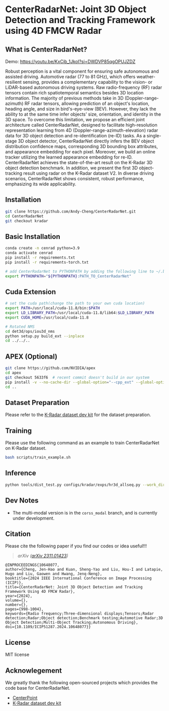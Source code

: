 # CenterRadarNet: Joint 3D Object Detection and Tracking Framework using 4D FMCW Radar






## What is CenterRadarNet?
Demo: https://youtu.be/KxCib_1JkoI?si=DWDVP85qgOPUJZDZ

Robust perception is a vital component for ensuring safe autonomous and assisted driving. Automotive radar (77 to 81 GHz), which offers weather-resilient sensing, provides a complementary capability to the vision- or LiDAR-based autonomous driving systems. Raw radio-frequency (RF) radar tensors contain rich spatiotemporal semantics besides 3D location information. The majority of previous methods take in 3D (Doppler-range-azimuth) RF radar tensors, allowing prediction of an object's location, heading angle, and size in bird's-eye-view (BEV). However, they lack the ability to at the same time infer objects' size, orientation, and identity in the 3D space. To overcome this limitation, we propose an efficient joint architecture called CenterRadarNet, designed to facilitate high-resolution representation learning from 4D (Doppler-range-azimuth-elevation) radar data for 3D object detection and re-identification (re-ID) tasks. As a single-stage 3D object detector, CenterRadarNet directly infers the BEV object distribution confidence maps, corresponding 3D bounding box attributes, and appearance embedding for each pixel. Moreover, we build an online tracker utilizing the learned appearance embedding for re-ID. CenterRadarNet achieves the state-of-the-art result on the K-Radar 3D object detection benchmark. In addition, we present the first 3D object-tracking result using radar on the K-Radar dataset V2. In diverse driving scenarios, CenterRadarNet shows consistent, robust performance, emphasizing its wide applicability.







## Installation

```bash
git clone https://github.com/Andy-Cheng/CenterRadarNet.git
cd CenterRadarNet
git checkout kradar
```

## Basic Installation
```bash
conda create -n cenrad python=3.9
conda activate cenrad
pip install -r requirements.txt
pip install -r requirements-torch.txt

# add CenterRadarNet to PYTHONPATH by adding the following line to ~/.bashrc (change the path accordingly)
export PYTHONPATH="${PYTHONPATH}:PATH_TO_CenterRadarNet"
```

## Cuda Extension

```bash
# set the cuda path(change the path to your own cuda location) 
export PATH=/usr/local/cuda-11.8/bin:$PATH
export LD_LIBRARY_PATH=/usr/local/cuda-11.8/lib64:$LD_LIBRARY_PATH
export CUDA_HOME=/usr/local/cuda-11.8

# Rotated NMS 
cd det3d/ops/iou3d_nms
python setup.py build_ext --inplace
cd ../../..
```

## APEX (Optional)
```bash
git clone https://github.com/NVIDIA/apex
cd apex
git checkout 5633f6  # recent commit doesn't build in our system 
pip install -v --no-cache-dir --global-option="--cpp_ext" --global-option="--cuda_ext" ./
cd ..
```

## Dataset Preparation
Please refer to the [K-Radar dataset dev kit](https://github.com/kaist-avelab/K-Radar) for the dataset preparation.



## Training

Please use the following command as an example to train CenterRadarNet on K-Radar dataset.
```bash
bash scripts/train_example.sh
```



## Inference

```bash
python tools/dist_test.py configs/kradar/exps/hr3d_allseq.py --work_dir work_dirs/kradar_hr3d --checkpoint work_dirs/kradar_hr3d/epoch_22.pth --testset
```

## Dev Notes

- The multi-modal version is in the `corss_modal` branch, and is currently under development.

## Citation

Please cite the following paper if you find our codes or idea useful!!!

> *arXiv ([arXiv 2311.01423](https://arxiv.org/abs/2311.01423))*  



    @INPROCEEDINGS{10648077,
    author={Cheng, Jen-Hao and Kuan, Sheng-Yao and Liu, Hou-I and Latapie, Hugo and Liu, Gaowen and Hwang, Jenq-Neng},
    booktitle={2024 IEEE International Conference on Image Processing (ICIP)}, 
    title={CenterRadarNet: Joint 3D Object Detection and Tracking Framework Using 4D FMCW Radar}, 
    year={2024},
    volume={},
    number={},
    pages={998-1004},
    keywords={Radio frequency;Three-dimensional displays;Tensors;Radar detection;Radar;Object detection;Benchmark testing;Automotive Radar;3D Object Detection;Multi-Object Tracking;Autonomous Driving},
    doi={10.1109/ICIP51287.2024.10648077}}



## License
MIT license

## Acknowlegement
We greatly thank the following open-sourced projects which provides the code base for CenterRadarNet.

* [CenterPoint](https://github.com/tianweiy/CenterPoint) 
* [K-Radar dataset dev kit](https://github.com/kaist-avelab/K-Radar) 


